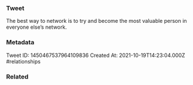 ### Tweet
The best way to network is to try and become the most valuable person in everyone else’s network.

### Metadata
Tweet ID: 1450467537964109836
Created At: 2021-10-19T14:23:04.000Z
#relationships 

### Related


